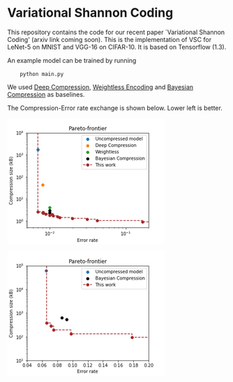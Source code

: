 # Variational Shannon Coding
This repository contains the code for our recent paper `Variational Shannon Coding' (arxiv link coming soon). This is the implementation of VSC for LeNet-5 on MNIST and VGG-16 on CIFAR-10. It is based on Tensorflow (1.3). 

An example model can be trained by running

		python main.py

We used [Deep Compression](https://arxiv.org/abs/1510.00149), [Weightless Encoding](https://arxiv.org/abs/1711.04686) and [Bayesian Compression](https://arxiv.org/abs/1705.08665) as baselines.

The Compression-Error rate exchange is shown below. Lower left is better.

![LENET5 on MNIST](figures/mnist_comp.png)

![VGG16 on CIFAR10](figures/cifar_comp.png)


